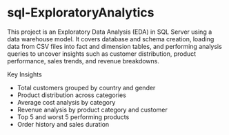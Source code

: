 # sql-ExploratoryAnalytics
This project is an Exploratory Data Analysis (EDA) in SQL Server using a data warehouse model. It covers database and schema creation, loading data from CSV files into fact and dimension tables, and performing analysis queries to uncover insights such as customer distribution, product performance, sales trends, and revenue breakdowns.

Key Insights
- Total customers grouped by country and gender  
- Product distribution across categories  
- Average cost analysis by category  
- Revenue analysis by product category and customer  
- Top 5 and worst 5 performing products  
- Order history and sales duration  
